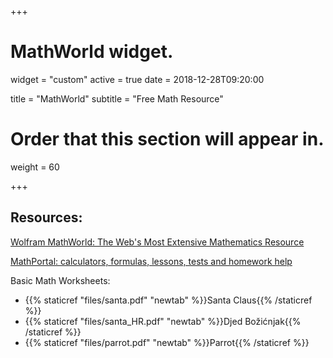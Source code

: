 +++
# MathWorld widget.
widget = "custom"
active = true
date = 2018-12-28T09:20:00

title = "MathWorld"
subtitle = "Free Math Resource"

# Order that this section will appear in.
weight = 60

+++

## Resources:

[Wolfram MathWorld: The Web's Most Extensive Mathematics Resource](http://mathworld.wolfram.com/)

[MathPortal: calculators, formulas, lessons, tests and homework help](https://www.mathportal.org/)


Basic Math Worksheets:
* {{% staticref "files/santa.pdf" "newtab" %}}Santa Claus{{% /staticref %}}
* {{% staticref "files/santa_HR.pdf" "newtab" %}}Djed Božićnjak{{% /staticref %}}
* {{% staticref "files/parrot.pdf" "newtab" %}}Parrot{{% /staticref %}}
